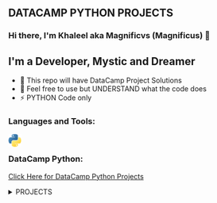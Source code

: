 ## DATACAMP PYTHON PROJECTS

### Hi there, I'm Khaleel aka Magnificvs (Magnificus) 👋

## I'm a Developer, Mystic and Dreamer

- 🔭 This repo will have DataCamp Project Solutions
- 🥅 Feel free to use but UNDERSTAND what the code does
- ⚡ PYTHON Code only

### Languages and Tools:

<img align="left" alt="Python" width="26px" src="res/python.png" /><br />


### DataCamp Python:

[Click Here for DataCamp Python Projects](https://learn.datacamp.com/projects/) <br />

<details>
  <summary>PROJECTS</summary>
  
<!--START_SECTION:activity-->

1. ❗️ Introduction To Python Projects [HERE](Introduction.html)


<!--END_SECTION:activity-->

</details>
